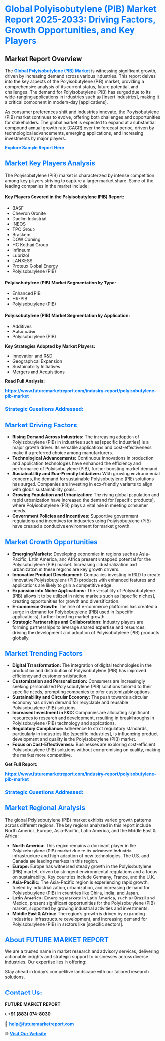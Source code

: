 <h1 style="color: #007BFF;">Global Polyisobutylene (PIB) Market Report 2025-2033: Driving Factors, Growth Opportunities, and Key Players</h1>

<section id="overview">
<h2>Market Report Overview</h2>
<p>The <a href="https://www.futuremarketreport.com/industry-report/polyisobutylene-pib-market" style="color: #007BFF; text-decoration: none;"><strong>Global Polyisobutylene (PIB) Market</strong></a> is witnessing significant growth, driven by increasing demand across various industries. This report delves into the key aspects of the Polyisobutylene (PIB) market, providing a comprehensive analysis of its current status, future potential, and challenges. The demand for Polyisobutylene (PIB) has surged due to its wide-ranging applications in industries such as [insert industries], making it a critical component in modern-day [applications].</p>
<p>As consumer preferences shift and industries innovate, the Polyisobutylene (PIB) market continues to evolve, offering both challenges and opportunities for stakeholders. The global market is expected to expand at a substantial compound annual growth rate (CAGR) over the forecast period, driven by technological advancements, emerging applications, and increasing investments by major players.</p>
</section>

<section id="overview">
<p><a href="https://www.futuremarketreport.com/request-sample/reportId=29823" style="color: #007BFF; text-decoration: none;"><strong>Explore Sample Report Here</strong></a></p>
</section>

<section id="key-players">
<h2 style="color: #007BFF;">Market Key Players Analysis</h2>
<p>The Polyisobutylene (PIB) market is characterized by intense competition among key players striving to capture a larger market share. Some of the leading companies in the market include:</p>
<h4>Key Players Covered in the Polyisobutylene (PIB) Report:</h4>
<ul><li>BASF</li><li>Chevron Oronite</li><li>Daelim Industrial</li><li>INEOS</li><li>TPC Group</li><li>Braskem</li><li>DOW Corning</li><li>HC Kothari Group</li><li>Infineum</li><li>Lubrizol</li><li>LANXESS</li><li>Proteux Global Energy</li><li>Polyisobutylene (PIB)</li></ul>
<h4>Polyisobutylene (PIB) Market Segmentation by Type:</h4>
<ul><li>Enhanced PIB</li><li>HR-PIB</li><li>Polyisobutylene (PIB)</li></ul>

<h4>Polyisobutylene (PIB) Market Segmentation by Application:</h4>
<ul><li>Additives</li><li>Automotive</li><li>Polyisobutylene (PIB)</li></ul>
<p><strong>Key Strategies Adopted by Market Players:</strong></p>
<ul>
<li>Innovation and R&D</li>
<li>Geographical Expansion</li>
<li>Sustainability Initiatives</li>
<li>Mergers and Acquisitions</li>
</ul>
</section>

<section>
<p><strong>Read Full Analysis: </strong></p><a href="https://www.futuremarketreport.com/industry-report/polyisobutylene-pib-market" style="color: #007BFF; text-decoration: none;"><strong>https://www.futuremarketreport.com/industry-report/polyisobutylene-pib-market</strong></a>
<h3 style="color: #007BFF;">Strategic Questions Addressed:</h3>
</section>

<section id="driving-factors">
<h2 style="color: #007BFF;">Market Driving Factors</h2>
<ul>
<li><strong>Rising Demand Across Industries:</strong> The increasing adoption of Polyisobutylene (PIB) in industries such as [specific industries] is a major growth driver. Its versatile applications and cost-effectiveness make it a preferred choice among manufacturers.</li>
<li><strong>Technological Advancements:</strong> Continuous innovations in production and application technologies have enhanced the efficiency and performance of Polyisobutylene (PIB), further boosting market demand.</li>
<li><strong>Sustainability and Eco-Friendly Initiatives:</strong> With growing environmental concerns, the demand for sustainable Polyisobutylene (PIB) solutions has surged. Companies are investing in eco-friendly variants to align with global sustainability goals.</li>
<li><strong>Growing Population and Urbanization:</strong> The rising global population and rapid urbanization have increased the demand for [specific products], where Polyisobutylene (PIB) plays a vital role in meeting consumer needs.</li>
<li><strong>Government Policies and Incentives:</strong> Supportive government regulations and incentives for industries using Polyisobutylene (PIB) have created a conducive environment for market growth.</li>
</ul>
</section>

<section id="growth-opportunities">
<h2 style="color: #007BFF;">Market Growth Opportunities</h2>
<ul>
<li><strong>Emerging Markets:</strong> Developing economies in regions such as Asia-Pacific, Latin America, and Africa present untapped potential for the Polyisobutylene (PIB) market. Increasing industrialization and urbanization in these regions are key growth drivers.</li>
<li><strong>Innovative Product Development:</strong> Companies investing in R&D to create innovative Polyisobutylene (PIB) products with enhanced features and applications are likely to gain a competitive edge.</li>
<li><strong>Expansion into Niche Applications:</strong> The versatility of Polyisobutylene (PIB) allows it to be utilized in niche markets such as [specific niches], creating opportunities for growth and diversification.</li>
<li><strong>E-commerce Growth:</strong> The rise of e-commerce platforms has created a surge in demand for Polyisobutylene (PIB) used in [specific applications], further boosting market growth.</li>
<li><strong>Strategic Partnerships and Collaborations:</strong> Industry players are forming partnerships to leverage shared expertise and resources, driving the development and adoption of Polyisobutylene (PIB) products globally.</li>
</ul>
</section>

<section id="trending-factors">
<h2 style="color: #007BFF;">Market Trending Factors</h2>
<ul>
<li><strong>Digital Transformation:</strong> The integration of digital technologies in the production and distribution of Polyisobutylene (PIB) has improved efficiency and customer satisfaction.</li>
<li><strong>Customization and Personalization:</strong> Consumers are increasingly seeking personalized Polyisobutylene (PIB) solutions tailored to their specific needs, prompting companies to offer customizable options.</li>
<li><strong>Sustainability and Circular Economy:</strong> The push towards a circular economy has driven demand for recyclable and reusable Polyisobutylene (PIB) solutions.</li>
<li><strong>Increased Investment in R&D:</strong> Companies are allocating significant resources to research and development, resulting in breakthroughs in Polyisobutylene (PIB) technology and applications.</li>
<li><strong>Regulatory Compliance:</strong> Adherence to strict regulatory standards, particularly in industries like [specific industries], is influencing product development and quality in the Polyisobutylene (PIB) market.</li>
<li><strong>Focus on Cost-Effectiveness:</strong> Businesses are exploring cost-efficient Polyisobutylene (PIB) solutions without compromising on quality, making the market more competitive.</li>
</ul>
</section>

<section>
<p><strong>Get Full Report: </strong></p><a href="https://www.futuremarketreport.com/industry-report/polyisobutylene-pib-market" style="color: #007BFF; text-decoration: none;"><strong>https://www.futuremarketreport.com/industry-report/polyisobutylene-pib-market</strong></a>
<h3 style="color: #007BFF;">Strategic Questions Addressed:</h3>
</section>


<section id="regional-analysis">
<h2 style="color: #007BFF;">Market Regional Analysis</h2>
<p>The global Polyisobutylene (PIB) market exhibits varied growth patterns across different regions. The key regions analyzed in this report include North America, Europe, Asia-Pacific, Latin America, and the Middle East & Africa:</p>
<ul>
<li><strong>North America:</strong> This region remains a dominant player in the Polyisobutylene (PIB) market due to its advanced industrial infrastructure and high adoption of new technologies. The U.S. and Canada are leading markets in this region.</li>
<li><strong>Europe:</strong> Europe has witnessed steady growth in the Polyisobutylene (PIB) market, driven by stringent environmental regulations and a focus on sustainability. Key countries include Germany, France, and the U.K.</li>
<li><strong>Asia-Pacific:</strong> The Asia-Pacific region is experiencing rapid growth, fueled by industrialization, urbanization, and increasing demand for Polyisobutylene (PIB) in countries like China, India, and Japan.</li>
<li><strong>Latin America:</strong> Emerging markets in Latin America, such as Brazil and Mexico, present significant opportunities for the Polyisobutylene (PIB) market, supported by growing industrial activities and investments.</li>
<li><strong>Middle East & Africa:</strong> The region’s growth is driven by expanding industries, infrastructure development, and increasing demand for Polyisobutylene (PIB) in sectors like [specific sectors].</li>
</ul>
</section>

<footer>
<h2 style="color: #007BFF;">About FUTURE MARKET REPORT</h2>
<p>We are a trusted name in market research and advisory services, delivering actionable insights and strategic support to businesses across diverse industries. Our expertise lies in offering:</p>

<p>Stay ahead in today’s competitive landscape with our tailored research solutions.</p>

<h2 style="color: #007BFF;">Contact Us:</h2>
<p><strong>FUTURE MARKET REPORT</strong></p>
<p>📞 <strong>+91 (883) 074-8030</strong></p>
<p>📧 <strong><a href="mailto:help@futuremarketreport.com" style="color: #007BFF;">help@futuremarketreport.com</a></strong></p>
<p>🌐 <strong><a href="https://www.futuremarketreport.com/" style="color: #007BFF;">Visit Our Website</a></strong></p>
</footer>